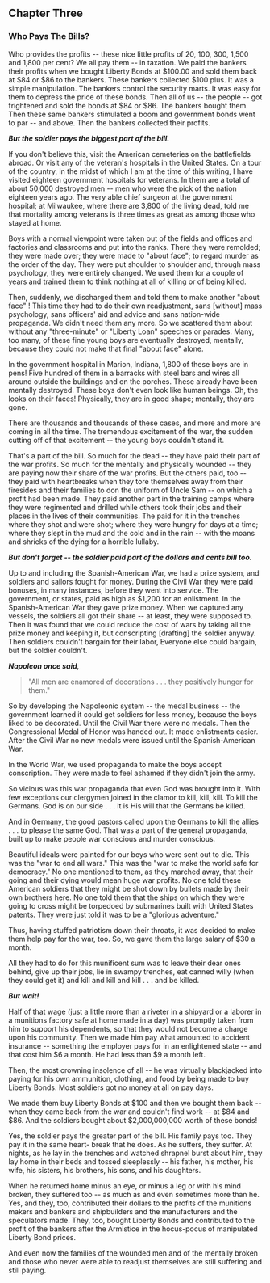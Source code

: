 ## Chapter Three

### Who Pays The Bills?

Who provides the profits -- these nice little profits of 20, 100, 300, 1,500 and 1,800 per cent? We all
pay them -- in taxation. We paid the bankers their profits when we bought Liberty Bonds at $100.00
and sold them back at $84 or $86 to the bankers. These bankers collected $100 plus. It was a simple
manipulation. The bankers control the security marts. It was easy for them to depress the price of
these bonds. Then all of us -- the people -- got frightened and sold the bonds at $84 or $86. The
bankers bought them. Then these same bankers stimulated a boom and government bonds went to
par -- and above. Then the bankers collected their profits.

***But the soldier pays the biggest part of the bill.***

If you don't believe this, visit the American cemeteries on the battlefields abroad. Or visit any of the
veteran's hospitals in the United States. On a tour of the country, in the midst of which I am at the
time of this writing, I have visited eighteen government hospitals for veterans. In them are a total of
about 50,000 destroyed men -- men who were the pick of the nation eighteen years ago. The very
able chief surgeon at the government hospital; at Milwaukee, where there are 3,800 of the living
dead, told me that mortality among veterans is three times as great as among those who stayed at
home.

Boys with a normal viewpoint were taken out of the fields and offices and factories and classrooms
and put into the ranks. There they were remolded; they were made over; they were made to "about
face"; to regard murder as the order of the day. They were put shoulder to shoulder and, through
mass psychology, they were entirely changed. We used them for a couple of years and trained them
to think nothing at all of killing or of being killed.

Then, suddenly, we discharged them and told them to make another "about face" ! This time they
had to do their own readjustment, sans [without] mass psychology, sans officers' aid and advice and
sans nation-wide propaganda. We didn't need them any more. So we scattered them about without
any "three-minute" or "Liberty Loan" speeches or parades. Many, too many, of these fine young
boys are eventually destroyed, mentally, because they could not make that final "about face" alone.

In the government hospital in Marion, Indiana, 1,800 of these boys are in pens! Five hundred of
them in a barracks with steel bars and wires all around outside the buildings and on the porches.
These already have been mentally destroyed. These boys don't even look like human beings. Oh,
the looks on their faces! Physically, they are in good shape; mentally, they are gone.

There are thousands and thousands of these cases, and more and more are coming in all the time.
The tremendous excitement of the war, the sudden cutting off of that excitement -- the young boys
couldn't stand it.

That's a part of the bill. So much for the dead -- they have paid their part of the war profits. So
much for the mentally and physically wounded -- they are paying now their share of the war profits.
But the others paid, too -- they paid with heartbreaks when they tore themselves away from their
firesides and their families to don the uniform of Uncle Sam -- on which a profit had been made.
They paid another part in the training camps where they were regimented and drilled while others
took their jobs and their places in the lives of their communities. The paid for it in the trenches
where they shot and were shot; where they were hungry for days at a time; where they slept in the
mud and the cold and in the rain -- with the moans and shrieks of the dying for a horrible lullaby.

***But don't forget -- the soldier paid part of the dollars and cents bill too.***

Up to and including the Spanish-American War, we had a prize system, and soldiers and sailors
fought for money. During the Civil War they were paid bonuses, in many instances, before they
went into service. The government, or states, paid as high as $1,200 for an enlistment. In the
Spanish-American War they gave prize money. When we captured any vessels, the soldiers all got
their share -- at least, they were supposed to. Then it was found that we could reduce the cost of
wars by taking all the prize money and keeping it, but conscripting [drafting] the soldier anyway.
Then soldiers couldn't bargain for their labor, Everyone else could bargain, but the soldier couldn't.

***Napoleon once said,***

>   "All men are enamored of decorations . . . they positively hunger for them."

So by developing the Napoleonic system -- the medal business -- the government learned it could
get soldiers for less money, because the boys liked to be decorated. Until the Civil War there were
no medals. Then the Congressional Medal of Honor was handed out. It made enlistments easier.
After the Civil War no new medals were issued until the Spanish-American War.

In the World War, we used propaganda to make the boys accept conscription. They were made to
feel ashamed if they didn't join the army.

So vicious was this war propaganda that even God was brought into it. With few exceptions our
clergymen joined in the clamor to kill, kill, kill. To kill the Germans. God is on our side . . . it is His
will that the Germans be killed.

And in Germany, the good pastors called upon the Germans to kill the allies . . . to please the same
God. That was a part of the general propaganda, built up to make people war conscious and murder
conscious.

Beautiful ideals were painted for our boys who were sent out to die. This was the "war to end all
wars." This was the "war to make the world safe for democracy." No one mentioned to them, as
they marched away, that their going and their dying would mean huge war profits. No one told
these American soldiers that they might be shot down by bullets made by their own brothers here.
No one told them that the ships on which they were going to cross might be torpedoed by
submarines built with United States patents. They were just told it was to be a "glorious adventure."

Thus, having stuffed patriotism down their throats, it was decided to make them help pay for the
war, too. So, we gave them the large salary of $30 a month.

All they had to do for this munificent sum was to leave their dear ones behind, give up their jobs, lie
in swampy trenches, eat canned willy (when they could get it) and kill and kill and kill . . . and be
killed.

***But wait!***

Half of that wage (just a little more than a riveter in a shipyard or a laborer in a munitions factory
safe at home made in a day) was promptly taken from him to support his dependents, so that they
would not become a charge upon his community. Then we made him pay what amounted to
accident insurance -- something the employer pays for in an enlightened state -- and that cost him
$6 a month. He had less than $9 a month left.

Then, the most crowning insolence of all -- he was virtually blackjacked into paying for his own
ammunition, clothing, and food by being made to buy Liberty Bonds. Most soldiers got no money
at all on pay days.

We made them buy Liberty Bonds at $100 and then we bought them back -- when they came back
from the war and couldn't find work -- at $84 and $86. And the soldiers bought about
$2,000,000,000 worth of these bonds!

Yes, the soldier pays the greater part of the bill. His family pays too. They pay it in the same heart-
break that he does. As he suffers, they suffer. At nights, as he lay in the trenches and watched
shrapnel burst about him, they lay home in their beds and tossed sleeplessly -- his father, his
mother, his wife, his sisters, his brothers, his sons, and his daughters.

When he returned home minus an eye, or minus a leg or with his mind broken, they suffered too --
as much as and even sometimes more than he. Yes, and they, too, contributed their dollars to the
profits of the munitions makers and bankers and shipbuilders and the manufacturers and the
speculators made. They, too, bought Liberty Bonds and contributed to the profit of the bankers after
the Armistice in the hocus-pocus of manipulated Liberty Bond prices.

And even now the families of the wounded men and of the mentally broken and those who never
were able to readjust themselves are still suffering and still paying.
